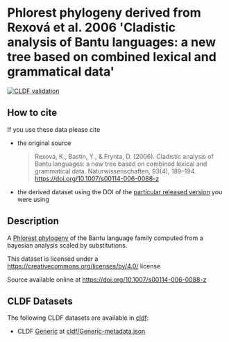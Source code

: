 # Phlorest phylogeny derived from Rexová et al. 2006 'Cladistic analysis of Bantu languages: a new tree based on combined lexical and grammatical data'

[![CLDF validation](https://github.com/phlorest/rexova_et_al2006/workflows/CLDF-validation/badge.svg)](https://github.com/phlorest/rexova_et_al2006/actions?query=workflow%3ACLDF-validation)

## How to cite

If you use these data please cite
- the original source
  > Rexová, K., Bastin, Y., & Frynta, D. (2006). Cladistic analysis of Bantu languages: a new tree based on combined lexical and grammatical data. Naturwissenschaften, 93(4), 189–194. https://doi.org/10.1007/s00114-006-0088-z
- the derived dataset using the DOI of the [particular released version](../../releases/) you were using

## Description

A [Phlorest phylogeny](https://github.com/phlorest) of the Bantu language family computed from a bayesian analysis scaled by substitutions.


This dataset is licensed under a https://creativecommons.org/licenses/by/4.0/ license

Source available online at https://doi.org/10.1007/s00114-006-0088-z


## CLDF Datasets

The following CLDF datasets are available in [cldf](cldf):

- CLDF [Generic](https://github.com/cldf/cldf/tree/master/modules/Generic) at [cldf/Generic-metadata.json](cldf/Generic-metadata.json)